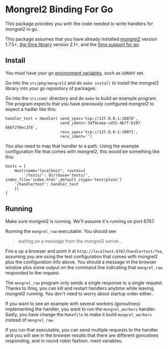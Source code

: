 Mongrel2 Binding For Go
=======================

This package provides you with the code needed to write handlers for mongrel2
in go.  

This package assumes that you have already installed 
[mongrel2](http://mongrel2.org) version 1.7.5+,
[the 0mq library](http://www.zeromq.org/) version 2.1+,
and the 
[0mq support for go](https://github.com/alecthomas/gozmq). 

Install
-------

You must have your go 
[environment variables](http://golang.org/doc/install.html#environment), such as 
`GOROOT` set.

Go into the `src/pkg/mongrel2` and do `make install` to install the mongrel2
library into your go repository of packages.

Go into the `src/cmd/` directory and do `make` to build an example program. The
program expects that you have previously configured mongrel2 to expect a
hadler like this:

	handler_test = Handler(	send_spec='tcp://127.0.0.1:10070',
    	                   	send_ident='34f9ceee-cd52-4b7f-b197-88bf2f0ec378',
                  	     	recv_spec='tcp://127.0.0.1:10071',
							recv_ident='') 

You also need to map that handler to a path. Using the example configuration 
file that comes with mongrel2, this would be something like this:

    hosts = [
        Host(name="localhost", routes={
            '/tests/': Dir(base='tests/', index_file='index.html',default_ctype='text/plain')
	    '/handlertest': handler_test
        })
    ]

Running 
-------

Make sure mongrel2 is running.  We'll assume it's running on port 6767.

Running the `mongrel_raw` executable.  You should see

> waiting on a message from the mongrel2 server...

Fire a up a browser and point it at `http://localhost:6767/handlertest/foo`, 
assuming you are using the test configuration that comes with mongrel2 plus
the configuration info above.  You
should a message in the browser window plus some output on the command line
indicating that `mongrel_raw` responded to the request.

The `mongrel_raw` program only sends a single response to a single 
request. Thanks to 0mq, you can kill and restart handlers anytime while
leaving mongrel2 running.  You don't need to worry about startup order either..

If you want to see an example with several workers (goroutines) implementing the
handler, you
want to run the `mongrel_workers` handler.  Sadly, you have change the
`Makefile` to make it build `mongrel_workers` instead of `mongrel_raw`.  

If you run that executable, you can send multiple requests to the handler and
you will see in the browser results that there are different goroutines
responding, and in round-robin fashion.
ment variables.